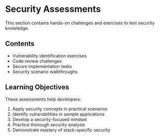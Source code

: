 # Security Assessments

This section contains hands-on challenges and exercises to test security knowledge.

## Contents

- Vulnerability identification exercises
- Code review challenges
- Secure implementation tasks
- Security scenario walkthroughs

## Learning Objectives

These assessments help developers:

1. Apply security concepts in practical scenarios
2. Identify vulnerabilities in sample applications
3. Develop a security-focused mindset
4. Practice thorough security analysis
5. Demonstrate mastery of stack-specific security